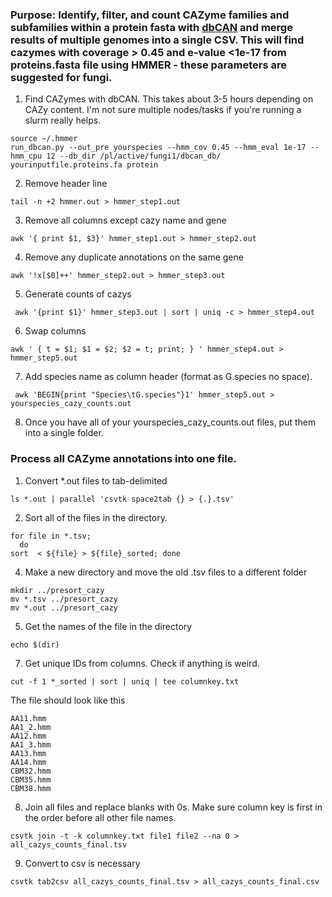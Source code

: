 ### Purpose: Identify, filter, and count CAZyme families and subfamilies within a protein fasta with [dbCAN](http://bcb.unl.edu/dbCAN2/download/) and merge results of multiple genomes into a single CSV. This will find cazymes with coverage > 0.45 and e-value <1e-17 from proteins.fasta file using HMMER - these parameters are suggested for fungi.

1. Find CAZymes with dbCAN. This takes about 3-5 hours depending on CAZy content. I'm not sure multiple nodes/tasks if you're running a slurm really helps.

```
source ~/.hmmer
run_dbcan.py --out_pre yourspecies --hmm_cov 0.45 --hmm_eval 1e-17 --hmm_cpu 12 --db_dir /pl/active/fungi1/dbcan_db/ yourinputfile.proteins.fa protein
```

2. Remove header line
```
tail -n +2 hmmer.out > hmmer_step1.out
```
3. Remove all columns except cazy name and gene
```
awk '{ print $1, $3}' hmmer_step1.out > hmmer_step2.out
```
4. Remove any duplicate annotations on the same gene
```
awk '!x[$0]++' hmmer_step2.out > hmmer_step3.out
```
5. Generate counts of cazys
```
 awk '{print $1}' hmmer_step3.out | sort | uniq -c > hmmer_step4.out
 ```
 6. Swap columns
 ```
 awk ' { t = $1; $1 = $2; $2 = t; print; } ' hmmer_step4.out > hmmer_step5.out
 ```
 7. Add species name as column header (format as G.species no space).
```
 awk 'BEGIN{print "Species\tG.species"}1' hmmer_step5.out > yourspecies_cazy_counts.out
 ```
 8. Once you have all of your yourspecies_cazy_counts.out files, put them into a single folder. 

### Process all CAZyme annotations into one file.

1. Convert *.out files to tab-delimited
```
ls *.out | parallel 'csvtk space2tab {} > {.}.tsv'
```
2. Sort all of the files in the directory.
```
for file in *.tsv;
  do 
sort  < ${file} > ${file}_sorted; done
```
4. Make a new directory and move the old .tsv files to a different folder
```
mkdir ../presort_cazy
mv *.tsv ../presort_cazy
mv *.out ../presort_cazy
```
5. Get the names of the file in the directory
```
echo $(dir)
```
7. Get unique IDs from columns. Check if anything is weird. 
```
cut -f 1 *_sorted | sort | uniq | tee columnkey.txt
```
The file should look like this
```
AA11.hmm
AA1_2.hmm
AA12.hmm
AA1_3.hmm
AA13.hmm
AA14.hmm
CBM32.hmm
CBM35.hmm
CBM38.hmm
```
8. Join all files and replace blanks with 0s. Make sure column key is first in the order before all other file names. 
```
csvtk join -t -k columnkey.txt file1 file2 --na 0 > all_cazys_counts_final.tsv
```
9. Convert to csv is necessary
```
csvtk tab2csv all_cazys_counts_final.tsv > all_cazys_counts_final.csv
```
